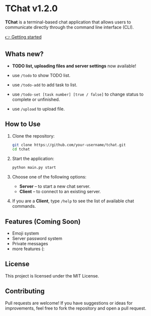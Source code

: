 # TChat v1.2.0

**TChat** is a terminal-based chat application that allows users to communicate directly through the command line interface (CLI).

 <p><a href="https://github.com/TenObcy125/tchat-documentation/blob/main/docs/getting-started.md" target="_blank">
    👉 Getting started
  </a></p>

## Whats new?
* **TODO list, uploading files and server settings** now available!
* use ```/todo``` to show TODO list.
* use ```/todo-add``` to add task to list.
* use ```/todo-set [task number] [true / false]``` to change status to complete or unfinished.

* use ```/upload``` to upload file.
## How to Use

1. Clone the repository:
   ```bash
   git clone https://github.com/your-username/tchat.git
   cd tchat
   ```

2. Start the application:
   ```bash
   python main.py start
   ```

3. Choose one of the following options:
   - **Server** – to start a new chat server.
   - **Client** – to connect to an existing server.

4. If you are a **Client**, type `/help` to see the list of available chat commands.

## Features (Coming Soon)

- Emoji system
- Server password system
- Private messages
- more features (:

## License

This project is licensed under the MIT License.

## Contributing

Pull requests are welcome! If you have suggestions or ideas for improvements, feel free to fork the repository and open a pull request.

